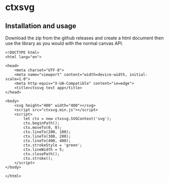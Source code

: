 # ctxsvg

## Installation and usage

Download the zip from the github releases and create a html document then use the library as you would with the normal canvas API.

```
<!DOCTYPE html>
<html lang="en">

<head>
    <meta charset="UTF-8">
    <meta name="viewport" content="width=device-width, initial-scale=1.0">
    <meta http-equiv="X-UA-Compatible" content="ie=edge">
    <title>ctxsvg test app</title>
</head>

<body>
    <svg height="400" width="400"></svg>
    <script src="ctxsvg.min.js"></script>
    <script>
        let ctx = new ctxsvg.SVGContext('svg');
        ctx.beginPath();
        ctx.moveTo(0, 0);
        ctx.lineTo(200, 100);
        ctx.lineTo(300, 200);
        ctx.lineTo(400, 400);
        ctx.strokeStyle = 'green';
        ctx.lineWidth = 5;
        ctx.closePath();
        ctx.stroke();
    </script>
</body>

</html>
```
